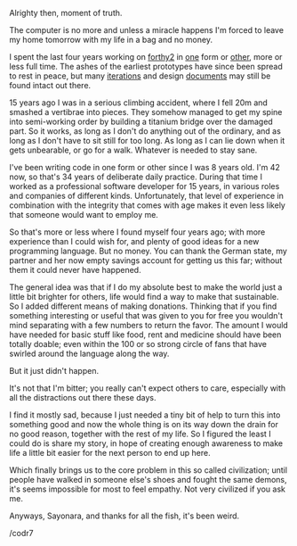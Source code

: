 Alrighty then, moment of truth.

The computer is no more and unless a miracle happens I'm forced to leave my home tomorrow with my life in a bag and no money.

I spent the last four years working on [forthy2](https://github.com/codr7/forthy2) in [one](https://gitlab.com/sifoo/snigl) form or [other](https://github.com/codr7/cidk), more or less full time. The ashes of the earliest prototypes have since been spread to rest in peace, but many [iterations](https://github.com/TryItOnline/cixl) and design [documents](https://github.com/TryItOnline/cixl/tree/master/devlog) may still be found intact out there.

15 years ago I was in a serious climbing accident, where I fell 20m and smashed a vertibrae into pieces. They somehow managed to get my spine into semi-working order by building a titanium bridge over the damaged part. So it works, as long as I don't do anything out of the ordinary, and as long as I don't have to sit still for too long. As long as I can lie down when it gets unbearable, or go for a walk. Whatever is needed to stay sane.

I've been writing code in one form or other since I was 8 years old. I'm 42 now, so that's 34 years of deliberate daily practice. During that time I worked as a professional software developer for 15 years, in various roles and companies of different kinds. Unfortunately, that level of experience in combination with the integrity that comes with age makes it even less likely that someone would want to employ me.

So that's more or less where I found myself four years ago; with more experience than I could wish for, and plenty of good ideas for a new programming language. But no money. You can thank the German state, my partner and her now empty savings account for getting us this far; without them it could never have happened.

The general idea was that if I do my absolute best to make the world just a little bit brighter for others, life would find a way to make that sustainable. So I added different means of making donations. Thinking that if you find something interesting or useful that was given to you for free you wouldn't mind separating with a few numbers to return the favor. The amount I would have needed for basic stuff like food, rent and medicine should have been totally doable; even within the 100 or so strong circle of fans that have swirled around the language along the way.

But it just didn't happen. 

It's not that I'm bitter; you really can't expect others to care, especially with all the distractions out there these days. 

I find it mostly sad, because I just needed a tiny bit of help to turn this into something good and now the whole thing is on its way down the drain for no good reason, together with the rest of my life. So I figured the least I could do is share my story, in hope of creating enough awareness to make life a little bit easier for the next person to end up here. 

Which finally brings us to the core problem in this so called civilization; until people have walked in someone else's shoes and fought the same demons, it's seems impossible for most to feel empathy. Not very civilized if you ask me.

Anyways,
Sayonara, and thanks for all the fish,
it's been weird.

/codr7

